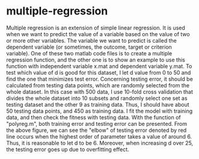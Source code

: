 # multiple-regression
Multiple regression is an extension of simple linear regression. 
It is used when we want to predict the value of a variable based on the value of two or more other variables. 
The variable we want to predict is called the dependent variable (or sometimes, the outcome, target or criterion variable).
One of these two matlab code files is to create a multiple regression function, and the other one is to show an example to use this function with independent variable x.mat and dependent variable y.mat. 
To test which value of d is good for this dataset, I let d value from 0 to 50 and find the one that minimizes test error. Concerning testing error, it should be calculated from testing data points, which are randomly selected from the whole dataset. In this case with 500 data, I use 10-fold cross validation that divides the whole dataset into 10 subsets and randomly select one set as testing dataset and the other 9 as training data. Thus, I should have about 50 testing data points, and 450 as training data. I fit the model with training data, and then check the fitness with testing data. With the function of "polyreg.m", both training error and testing error can be presented.
From the above figure, we can see the "elbow" of testing error denoted by red line occurs when the highest order of parameter takes a value of around 6. Thus, it is reasonable to let d to be 6. Moreover, when increasing d over 25, the testing error goes up due to overfitting effect.
